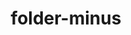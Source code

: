 ---
title: folder-minus
unicode_regular: \eb47
unicode_bold: \eb46
unicode_solid: \eb48
unicode_brand: 
---